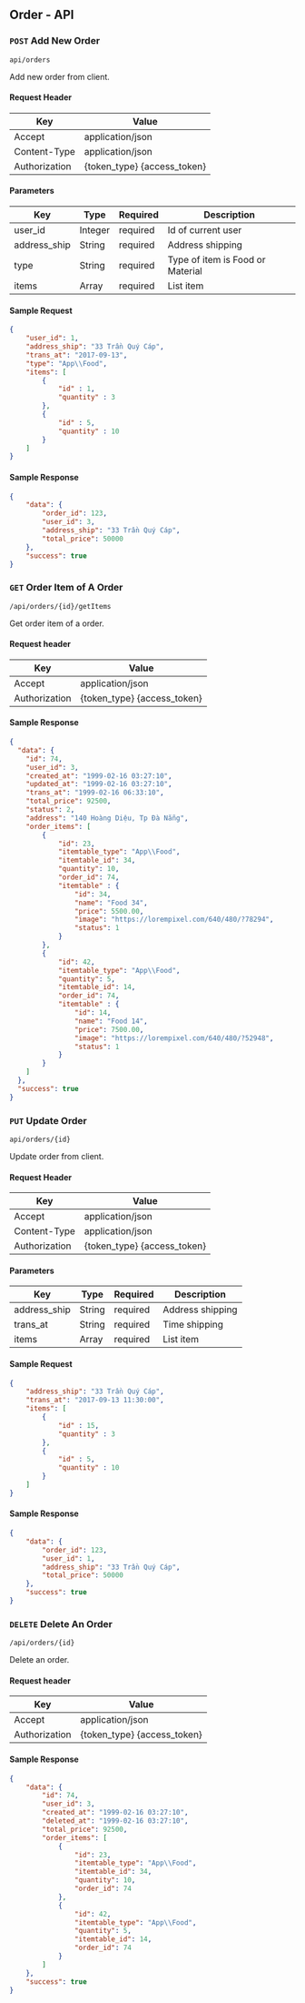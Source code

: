 ## Order - API

### `POST` Add New Order
```
api/orders
```
Add new order from client.
#### Request Header
| Key | Value |
|---|---|
| Accept | application/json |
|Content-Type| application/json |
| Authorization | {token_type} {access_token} |
#### Parameters
| Key | Type | Required | Description |
|---|---|---|---|
| user_id | Integer | required | Id of current user |
| address_ship | String | required | Address shipping |
| type | String | required | Type of item is Food or Material |
| items | Array | required | List item |
#### Sample Request
```json
{
	"user_id": 1,
	"address_ship": "33 Trần Quý Cáp",
	"trans_at": "2017-09-13",
	"type": "App\\Food",
	"items": [ 
		{ 
			"id" : 1,
			"quantity" : 3
		},
		{ 
			"id" : 5,
			"quantity" : 10
		}
	]
}
```
#### Sample Response
```json
{
	"data": {
		"order_id": 123,
		"user_id": 3,
		"address_ship": "33 Trần Quý Cáp",
		"total_price": 50000 
	},
	"success": true
}
```

### `GET` Order Item of A Order
```
/api/orders/{id}/getItems
```
Get order item of a order.

#### Request header
| Key | Value |
|---|---|
| Accept | application/json |
| Authorization | {token_type} {access_token} |

#### Sample Response
```json
{
  "data": {
    "id": 74,
    "user_id": 3,
    "created_at": "1999-02-16 03:27:10",
    "updated_at": "1999-02-16 03:27:10",
    "trans_at": "1999-02-16 06:33:10",
    "total_price": 92500,
    "status": 2,
    "address": "140 Hoàng Diệu, Tp Đà Nẵng",
    "order_items": [
    	{
    		"id": 23,
    		"itemtable_type": "App\\Food",
    		"itemtable_id": 34,
            "quantity": 10,
            "order_id": 74,
    		"itemtable" : {
    			"id": 34,
                "name": "Food 34",
                "price": 5500.00,
                "image": "https://lorempixel.com/640/480/?78294",
                "status": 1
    		}
    	},
		{
            "id": 42,
            "itemtable_type": "App\\Food",
            "quantity": 5,
            "itemtable_id": 14,
            "order_id": 74,
            "itemtable" : {
            	"id": 14,
            	"name": "Food 14",
            	"price": 7500.00,
            	"image": "https://lorempixel.com/640/480/?52948",
            	"status": 1
            }
        }
    ]
  },
  "success": true
}

```

### `PUT` Update Order
```
api/orders/{id}
```
Update order from client.
#### Request Header
| Key | Value |
|---|---|
| Accept | application/json |
|Content-Type| application/json |
| Authorization | {token_type} {access_token} |
#### Parameters
| Key | Type | Required | Description |
|---|---|---|---|
| address_ship | String | required | Address shipping |
| trans_at | String | required | Time shipping |
| items | Array | required | List item |
#### Sample Request
```json
{
	"address_ship": "33 Trần Quý Cáp",
	"trans_at": "2017-09-13 11:30:00",
	"items": [ 
		{ 
			"id" : 15,
			"quantity" : 3
		},
		{ 
			"id" : 5,
			"quantity" : 10
		}
	]
}
```
#### Sample Response
```json
{
	"data": {
		"order_id": 123,
		"user_id": 1,
		"address_ship": "33 Trần Quý Cáp",
		"total_price": 50000 
	},
	"success": true
}
```
### `DELETE` Delete An Order
```
/api/orders/{id}
```
Delete an order.

#### Request header
| Key | Value |
|---|---|
| Accept | application/json |
| Authorization | {token_type} {access_token} |

#### Sample Response
```json
{
    "data": {
        "id": 74,
        "user_id": 3,
        "created_at": "1999-02-16 03:27:10",
        "deleted_at": "1999-02-16 03:27:10",
        "total_price": 92500,
        "order_items": [
            {
                "id": 23,
                "itemtable_type": "App\\Food",
                "itemtable_id": 34,
                "quantity": 10,
                "order_id": 74
            },
            {
                "id": 42,
                "itemtable_type": "App\\Food",
                "quantity": 5,
                "itemtable_id": 14,
                "order_id": 74
            }
        ]
    },
    "success": true
}

```
